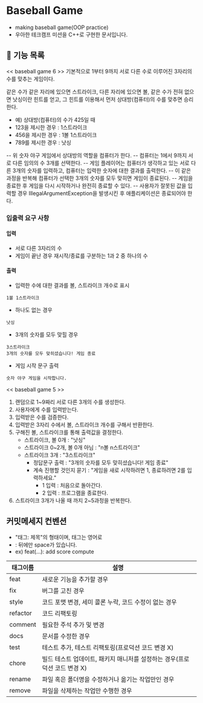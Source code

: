 # Baseball Game
- making baseball game(OOP practice)
- 우아한 테크캠프 미션을 C++로 구현한 문서입니다.

## 🚀 기능 목록


<< baseball game 6 >>
기본적으로 1부터 9까지 서로 다른 수로 이루어진 3자리의 수를 맞추는 게임이다.

같은 수가 같은 자리에 있으면 스트라이크, 다른 자리에 있으면 볼, 같은 수가 전혀 없으면 낫싱이란 힌트를 얻고, 그 힌트를 이용해서 먼저 상대방(컴퓨터)의 수를 맞추면 승리한다.

- 예) 상대방(컴퓨터)의 수가 425일 때
- 123을 제시한 경우 : 1스트라이크
- 456을 제시한 경우 : 1볼 1스트라이크
- 789를 제시한 경우 : 낫싱

-- 위 숫자 야구 게임에서 상대방의 역할을 컴퓨터가 한다. 
-- 컴퓨터는 1에서 9까지 서로 다른 임의의 수 3개를 선택한다. 
-- 게임 플레이어는 컴퓨터가 생각하고 있는 서로 다른 3개의 숫자를 입력하고, 컴퓨터는 입력한 숫자에 대한 결과를 출력한다.
-- 이 같은 과정을 반복해 컴퓨터가 선택한 3개의 숫자를 모두 맞히면 게임이 종료된다.
-- 게임을 종료한 후 게임을 다시 시작하거나 완전히 종료할 수 있다.
-- 사용자가 잘못된 값을 입력할 경우 IllegalArgumentException을 발생시킨 후 애플리케이션은 종료되어야 한다.

### 입출력 요구 사항

#### 입력

- 서로 다른 3자리의 수
- 게임이 끝난 경우 재시작/종료를 구분하는 1과 2 중 하나의 수

#### 출력

- 입력한 수에 대한 결과를 볼, 스트라이크 개수로 표시

```
1볼 1스트라이크
```

- 하나도 없는 경우

```
낫싱
```

- 3개의 숫자를 모두 맞힐 경우

```
3스트라이크
3개의 숫자를 모두 맞히셨습니다! 게임 종료
```

- 게임 시작 문구 출력

```
숫자 야구 게임을 시작합니다.
``` 


<< baseball game 5 >>
1. 랜덤으로 1~9짜리 서로 다른 3개의 수를 생성한다.
2. 사용자에게 수를 입력받는다.
3. 입력받은 수를 검증한다.
4. 입력받은 3자리 수에서 볼, 스트라이크 개수를 구해서 반환한다.
5. 구해진 볼, 스트라이크를 통해 출력값을 결정한다.
   - 스트라이크, 볼 0개 : "낫싱"
   - 스트라이크 0~2개, 볼 0개 아님 : "n볼 n스트라이크"
   - 스트라이크 3개 : "3스트라이크"
     - 정답문구 출력 : "3개의 숫자를 모두 맞히셨습니다! 게임 종료"
     - 계속 진행할 것인지 묻기 : "게임을 새로 시작하려면 1, 종료하려면 2를 입력하세요."
       - 1 입력 : 처음으로 돌아간다.
       - 2 입력 : 프로그램을 종료한다.
6. 스트라이크 3개가 나올 때 까지 2~5과정을 반복한다.

## 커밋메세지 컨벤션

- "태그: 제목"의 형태이며, 태그는 영어로
- : 뒤에만 space가 있습니다.
- ex) feat(...): add score compute

| 태그이름 | 설명                                                         |
| -------- | ------------------------------------------------------------ |
| feat     | 새로운 기능을 추가할 경우                                    |
| fix      | 버그를 고친 경우                                             |
| style    | 코드 포맷 변경, 세미 콜론 누락, 코드 수정이 없는 경우        |
| refactor | 코드 리팩토링                                       |
| comment  | 필요한 주석 추가 및 변경                                     |
| docs     | 문서를 수정한 경우                                           |
| test     | 테스트 추가, 테스트 리팩토링(프로덕션 코드 변경 X)           |
| chore    | 빌드 테스트 업데이트, 패키지 매니저를 설정하는 경우(프로덕션 코드 변경 X) |
| rename   | 파일 혹은 폴더명을 수정하거나 옮기는 작업만인 경우           |
| remove   | 파일을 삭제하는 작업만 수행한 경우                           |
